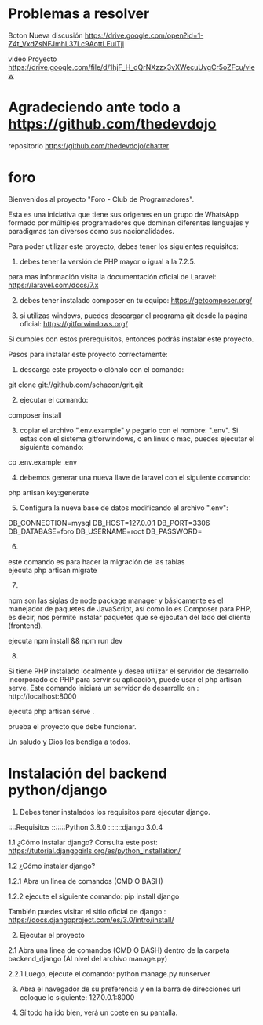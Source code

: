   # Problemas a resolver
  
 Boton Nueva discusión 
 https://drive.google.com/open?id=1-Z4t_VxdZsNFJmhL37Lc9AottLEulTjl

video Proyecto
https://drive.google.com/file/d/1hjF_H_dQrNXzzx3vXWecuUvgCr5oZFcu/view

# Agradeciendo ante todo a https://github.com/thedevdojo
repositorio 
https://github.com/thedevdojo/chatter

# foro

Bienvenidos al proyecto "Foro - Club de Programadores". 

Esta es una iniciativa que tiene sus origenes en un grupo de WhatsApp formado por múltiples programadores que dominan diferentes lenguajes y paradigmas tan diversos como sus nacionalidades.

Para poder utilizar este proyecto, debes tener los siguientes requisitos:

1) debes tener la versión de PHP mayor o igual a la 7.2.5. 

para mas información visita la documentación oficial de Laravel: https://laravel.com/docs/7.x


2) debes tener instalado composer en tu equipo: https://getcomposer.org/


3) si utilizas windows, puedes descargar el programa git desde la página oficial: https://gitforwindows.org/

Si cumples con estos prerequisitos, entonces podrás instalar este proyecto.

Pasos para instalar este proyecto correctamente:

1) descarga este proyecto o clónalo con el comando: 

git clone git://github.com/schacon/grit.git

2) ejecutar el comando: 

composer install

3) copiar el archivo ".env.example" y pegarlo con el nombre: ".env". Si estas con el sistema gitforwindows, o en linux o mac, puedes ejecutar el siguiente comando: 

cp .env.example .env

4) debemos generar una nueva llave de laravel con el siguiente comando:

php artisan key:generate

5) Configura la nueva base de datos modificando el archivo ".env":

DB_CONNECTION=mysql
DB_HOST=127.0.0.1
DB_PORT=3306
DB_DATABASE=foro
DB_USERNAME=root
DB_PASSWORD=

6)
este comando es para hacer la migración de las tablas  
 ejecuta php artisan migrate

7) 
npm son las siglas de node package manager y básicamente es el manejador de paquetes de JavaScript, así como lo es Composer para PHP, es decir, nos permite instalar paquetes que se ejecutan del lado del cliente (frontend).

 ejecuta npm install && npm run dev

8)
Si tiene PHP instalado localmente y desea utilizar el servidor de desarrollo incorporado de PHP para servir su aplicación, puede usar el  php artisan serve. Este comando iniciará un servidor de desarrollo en :
http://localhost:8000

 ejecuta php artisan serve .


prueba el proyecto que debe funcionar.

Un saludo y Dios les bendiga a todos. 



# Instalación del backend python/django

1. Debes tener instalados los requisitos para ejecutar django.

::::Requisitos
:::::::Python 3.8.0
:::::::django 3.0.4

1.1 ¿Cómo instalar django?
Consulta este post: https://tutorial.djangogirls.org/es/python_installation/

1.2 ¿Cómo instalar django?

1.2.1 Abra un linea de comandos (CMD O BASH)

1.2.2 ejecute el siguiente comando: pip install django 

También puedes visitar el sitio oficial de django :  https://docs.djangoproject.com/es/3.0/intro/install/


2. Ejecutar el proyecto

2.1 Abra una linea de comandos (CMD O BASH) dentro de la carpeta backend_django (Al nivel del archivo manage.py)

2.2.1 Luego, ejecute el comando: python manage.py runserver


3. Abra el navegador de su preferencia y en la barra de direcciones url coloque lo siguiente: 127.0.0.1:8000


4. Sí todo ha ido bien, verá un coete en su pantalla.

